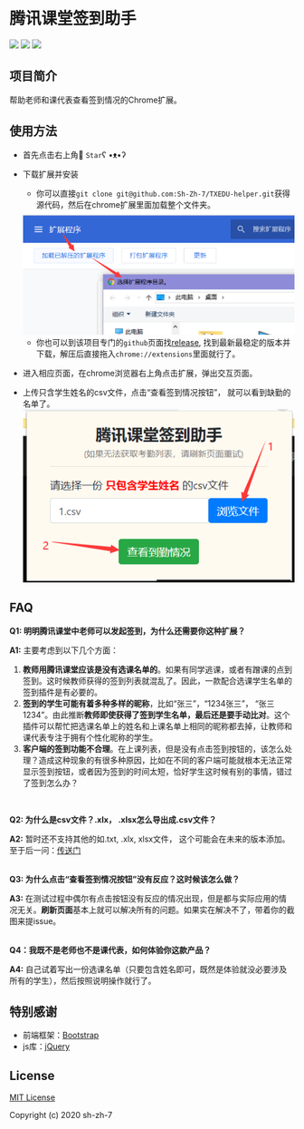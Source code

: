 # 腾讯课堂签到助手

[![](https://img.shields.io/github/license/Sh-Zh-7/TXEDU-helper)](LICENSE)  [![](https://img.shields.io/github/repo-size/Sh-Zh-7/TXEDU-helper)](<https://github.com/Sh-Zh-7/TXEDU-helper>)  [![](https://img.shields.io/github/manifest-json/v/Sh-Zh-7/TXEDU-helper?color=red)](<https://github.com/Sh-Zh-7/TXEDU-helper>)

## 项目简介

帮助老师和课代表查看签到情况的Chrome扩展。

## 使用方法

- 首先点击右上角:star2: `Star`ʕ •ᴥ•ʔ
- 下载扩展并安装
  - 你可以直接`git clone git@github.com:Sh-Zh-7/TXEDU-helper.git`获得源代码，然后在chrome扩展里面加载整个文件夹。

  <img src="./asset/load.png">

  - 你也可以到该项目专门的`github`页面找[release](<https://github.com/Sh-Zh-7/TXEDU-helper/releases>), 找到最新最稳定的版本并下载，解压后直接拖入`chrome://extensions`里面就行了。
- 进入相应页面，在chrome浏览器右上角点击扩展，弹出交互页面。
- 上传只含学生姓名的csv文件，点击“查看签到情况按钮”， 就可以看到缺勤的名单了。<img src="asset/usage.png" style="margin: 0 auto;">

## FAQ

**Q1: 明明腾讯课堂中老师可以发起签到，为什么还需要你这种扩展？**

**A1:** 主要考虑到以下几个方面：

1. **教师用腾讯课堂应该是没有选课名单的**。如果有同学逃课，或者有蹭课的点到签到。这时候教师获得的签到列表就混乱了。因此，一款配合选课学生名单的签到插件是有必要的。
2. **签到的学生可能有着多种多样的昵称**，比如“张三”，“1234张三”， “张三1234”。由此推断**教师即使获得了签到学生名单，最后还是要手动比对**。这个插件可以帮忙把选课名单上的姓名和上课名单上相同的昵称都去掉，让教师和课代表专注于拥有个性化昵称的学生。
3. **客户端的签到功能不合理**。在上课列表，但是没有点击签到按钮的，该怎么处理？造成这种现象的有很多种原因，比如在不同的客户端可能就根本无法正常显示签到按钮，或者因为签到的时间太短，恰好学生这时候有别的事情，错过了签到怎么办？
<br>

**Q2: 为什么是csv文件？.xlx， .xlsx怎么导出成.csv文件？**

**A2:** 暂时还不支持其他的如.txt, .xlx, xlsx文件， 这个可能会在未来的版本添加。至于后一问：[传送门](https://support.office.com/zh-cn/article/%E5%AF%BC%E5%85%A5%E6%88%96%E5%AF%BC%E5%87%BA%E6%96%87%E6%9C%AC%EF%BC%88-txt-%E6%88%96-csv%EF%BC%89%E6%96%87%E4%BB%B6-5250ac4c-663c-47ce-937b-339e391393ba)
<br><br>

**Q3: 为什么点击“查看签到情况按钮”没有反应？这时候该怎么做？**

**A3:** 在测试过程中偶尔有点击按钮没有反应的情况出现，但是都与实际应用的情况无关。**刷新页面**基本上就可以解决所有的问题。如果实在解决不了，带着你的截图来提issue。
<br><br>

**Q4：我既不是老师也不是课代表，如何体验你这款产品？**

**A4:** 自己试着写出一份选课名单（只要包含姓名即可，既然是体验就没必要涉及所有的学生），然后按照说明操作就行了。

## 特别感谢

- 前端框架：[Bootstrap](https://getbootstrap.com/)
- js库：[jQuery](https://jquery.com/)

## License

[MIT License](LICENSE)

Copyright (c) 2020 sh-zh-7
